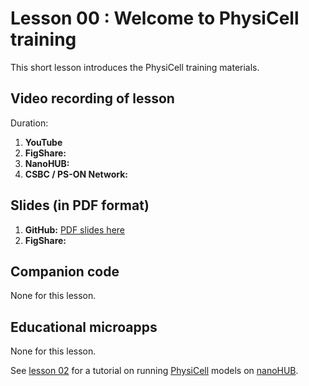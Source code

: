 # Lesson 00 : Welcome to PhysiCell training
This short lesson introduces the PhysiCell training materials.

## Video recording of lesson 
Duration: 
1. **YouTube**
1. **FigShare:**
1. **NanoHUB:**
1. **CSBC / PS-ON Network:** 

## Slides (in PDF format)

1. **GitHub:** [PDF slides here](https://github.com/physicell-training/00-Welcome-to-training/blob/master/00-Welcome-to-training.pdf)
1. **FigShare:** 

## Companion code
None for this lesson. 

## Educational microapps 
None for this lesson. 

See [lesson 02](https://github.com/physicell-training/02-How-to-nanoHUB) for a tutorial on running [PhysiCell](http://PhysiCell.org) models on [nanoHUB](https://www.nanohub.org). 



